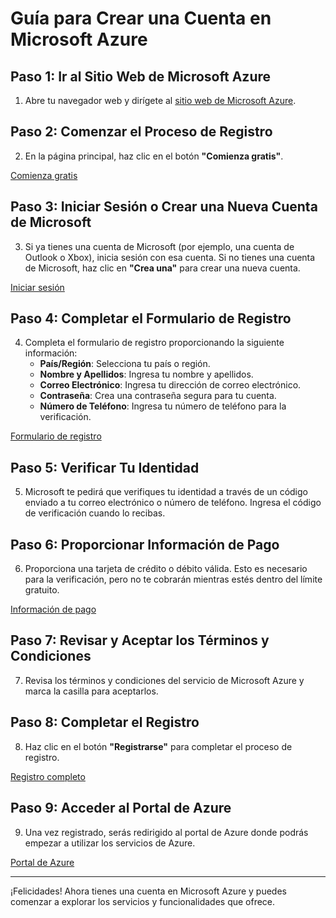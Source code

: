 # Guía para Crear una Cuenta en Microsoft Azure

## Paso 1: Ir al Sitio Web de Microsoft Azure

1. Abre tu navegador web y dirígete al [sitio web de Microsoft Azure](https://azure.microsoft.com/).

## Paso 2: Comenzar el Proceso de Registro

2. En la página principal, haz clic en el botón **"Comienza gratis"**.

[Comienza gratis](https://docs.microsoft.com/en-us/learn/azure-provision-vm/provision-windows-vm-images/begin-free.png)

## Paso 3: Iniciar Sesión o Crear una Nueva Cuenta de Microsoft

3. Si ya tienes una cuenta de Microsoft (por ejemplo, una cuenta de Outlook o Xbox), inicia sesión con esa cuenta. Si no tienes una cuenta de Microsoft, haz clic en **"Crea una"** para crear una nueva cuenta.

[Iniciar sesión](https://docs.microsoft.com/en-us/azure/azure-portal/media/sign-in-create-account/sign-in-page.png)

## Paso 4: Completar el Formulario de Registro

4. Completa el formulario de registro proporcionando la siguiente información:
    - **País/Región**: Selecciona tu país o región.
    - **Nombre y Apellidos**: Ingresa tu nombre y apellidos.
    - **Correo Electrónico**: Ingresa tu dirección de correo electrónico.
    - **Contraseña**: Crea una contraseña segura para tu cuenta.
    - **Número de Teléfono**: Ingresa tu número de teléfono para la verificación.

[Formulario de registro](https://docs.microsoft.com/en-us/azure/azure-portal/media/sign-in-create-account/registration-form.png)

## Paso 5: Verificar Tu Identidad

5. Microsoft te pedirá que verifiques tu identidad a través de un código enviado a tu correo electrónico o número de teléfono. Ingresa el código de verificación cuando lo recibas.

## Paso 6: Proporcionar Información de Pago

6. Proporciona una tarjeta de crédito o débito válida. Esto es necesario para la verificación, pero no te cobrarán mientras estés dentro del límite gratuito.

[Información de pago](https://docs.microsoft.com/en-us/azure/azure-portal/media/sign-in-create-account/payment-information.png)

## Paso 7: Revisar y Aceptar los Términos y Condiciones

7. Revisa los términos y condiciones del servicio de Microsoft Azure y marca la casilla para aceptarlos.

## Paso 8: Completar el Registro

8. Haz clic en el botón **"Registrarse"** para completar el proceso de registro.

[Registro completo](https://docs.microsoft.com/en-us/azure/azure-portal/media/sign-in-create-account/completion-page.png)

## Paso 9: Acceder al Portal de Azure

9. Una vez registrado, serás redirigido al portal de Azure donde podrás empezar a utilizar los servicios de Azure.

[Portal de Azure](https://docs.microsoft.com/en-us/learn/azure-provision-vm/provision-windows-vm-images/azure-portal.png)

---

¡Felicidades! Ahora tienes una cuenta en Microsoft Azure y puedes comenzar a explorar los servicios y funcionalidades que ofrece.
